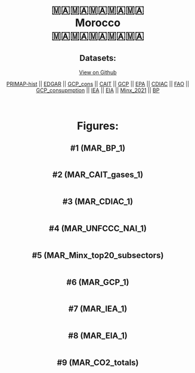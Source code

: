 
<center>
<h1 align="center">
🇲🇦🇲🇦🇲🇦🇲🇦🇲🇦
<br>
Morocco
<br>
🇲🇦🇲🇦🇲🇦🇲🇦🇲🇦
</h1>
<h2>Datasets:</h2>
<p><a href="https://github.com/dquintani/GreenhouseData/tree/master/country_data/MAR_Morocco/data">View on Github</a>
<br></p><p><a href="data/MAR_PRIMAP-hist.csv">PRIMAP-hist</a> || <a href="data/MAR_EDGAR.csv">EDGAR</a> || <a href="data/MAR_GCP_cons.csv">GCP_cons</a> || <a href="data/MAR_CAIT.csv">CAIT</a> || <a href="data/MAR_GCP.csv">GCP</a> || <a href="data/MAR_EPA.csv">EPA</a> || <a href="data/MAR_CDIAC.csv">CDIAC</a> || <a href="data/MAR_FAO.csv">FAO</a> || <a href="data/MAR_GCP_consupmption.csv">GCP_consupmption</a> || <a href="data/MAR_IEA.csv">IEA</a> || <a href="data/MAR_EIA.csv">EIA</a> || <a href="data/MAR_Minx_2021.csv">Minx_2021</a> || <a href="data/MAR_BP.csv">BP</a></p><p><br></p>
<h1>Figures:</h1><h2>#1 (MAR_BP_1)</h2>
<p><img alt="" src="figures/MAR_BP_1.png" /></p><h2>#2 (MAR_CAIT_gases_1)</h2>
<p><img alt="" src="figures/MAR_CAIT_gases_1.png" /></p><h2>#3 (MAR_CDIAC_1)</h2>
<p><img alt="" src="figures/MAR_CDIAC_1.png" /></p><h2>#4 (MAR_UNFCCC_NAI_1)</h2>
<p><img alt="" src="figures/MAR_UNFCCC_NAI_1.png" /></p><h2>#5 (MAR_Minx_top20_subsectors)</h2>
<p><img alt="" src="figures/MAR_Minx_top20_subsectors.png" /></p><h2>#6 (MAR_GCP_1)</h2>
<p><img alt="" src="figures/MAR_GCP_1.png" /></p><h2>#7 (MAR_IEA_1)</h2>
<p><img alt="" src="figures/MAR_IEA_1.png" /></p><h2>#8 (MAR_EIA_1)</h2>
<p><img alt="" src="figures/MAR_EIA_1.png" /></p><h2>#9 (MAR_CO2_totals)</h2>
<p><img alt="" src="figures/MAR_CO2_totals.png" /></p>